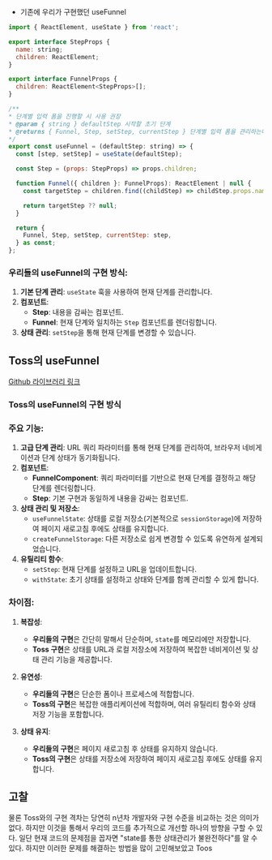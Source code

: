 * 기존에 우리가 구현했던 useFunnel
```js
import { ReactElement, useState } from 'react';

export interface StepProps {
  name: string;
  children: ReactElement;
}

export interface FunnelProps {
  children: ReactElement<StepProps>[];
}

/**
* 단계별 입력 폼을 진행할 시 사용 권장
* @param { string } defaultStep 시작할 초기 단계
* @returns { Funnel, Step, setStep, currentStep } 단계별 입력 폼을 관리하는데 사용하는 유틸리티
*/
export const useFunnel = (defaultStep: string) => {
  const [step, setStep] = useState(defaultStep);

  const Step = (props: StepProps) => props.children;

  function Funnel({ children }: FunnelProps): ReactElement | null {
    const targetStep = children.find((childStep) => childStep.props.name === step);

    return targetStep ?? null;
  }

  return {
    Funnel, Step, setStep, currentStep: step,
  } as const;
};
```

### 우리들의 useFunnel의 구현 방식:

1. **기본 단계 관리**: `useState` 훅을 사용하여 현재 단계를 관리합니다.
2. **컴포넌트**:
    - **Step**: 내용을 감싸는 컴포넌트.
    - **Funnel**: 현재 단계와 일치하는 `Step` 컴포넌트를 렌더링합니다.
3. **상태 관리**: `setStep`을 통해 현재 단계를 변경할 수 있습니다.


## Toss의 useFunnel

[Github 라이브러리 링크](https://github.com/toss/slash/blob/main/packages/react/use-funnel/src/useFunnel.tsx)

### Toss의 useFunnel의 구현 방식

### 주요 기능:

1. **고급 단계 관리**: URL 쿼리 파라미터를 통해 현재 단계를 관리하여, 브라우저 네비게이션과 단계 상태가 동기화됩니다.
2. **컴포넌트**:
    - **FunnelComponent**: 쿼리 파라미터를 기반으로 현재 단계를 결정하고 해당 단계를 렌더링합니다.
    - **Step**: 기본 구현과 동일하게 내용을 감싸는 컴포넌트.
3. **상태 관리 및 저장소**:
    - `useFunnelState`: 상태를 로컬 저장소(기본적으로 `sessionStorage`)에 저장하여 페이지 새로고침 후에도 상태를 유지합니다.
    - `createFunnelStorage`: 다른 저장소로 쉽게 변경할 수 있도록 유연하게 설계되었습니다.
4. **유틸리티 함수**:
    - `setStep`: 현재 단계를 설정하고 URL을 업데이트합니다.
    - `withState`: 초기 상태를 설정하고 상태와 단계를 함께 관리할 수 있게 합니다.


### 차이점:

1. **복잡성**:    
    - **우리들의 구현**은 간단히 말해서 단순하며, `state`를 메모리에만 저장합니다.
    - **Toss 구현**은 상태를 URL과 로컬 저장소에 저장하여 복잡한 네비게이션 및 상태 관리 기능을 제공합니다.

2. **유연성**:    
    - **우리들의 구현**은 단순한 폼이나 프로세스에 적합합니다.
    - **Toss의 구현**은 복잡한 애플리케이션에 적합하며, 여러 유틸리티 함수와 상태 저장 기능을 포함합니다.

3. **상태 유지**:
    - **우리들의 구현**은 페이지 새로고침 후 상태를 유지하지 않습니다.
    - **Toss의 구현**은 상태를 저장소에 저장하여 페이지 새로고침 후에도 상태를 유지합니다.

## 고찰

물론 Toss와의 구현 격차는 당연히 n년차 개발자와 구현 수준을 비교하는 것은 의미가 없다. 하지만 이것을 통해서 우리의 코드를 추가적으로 개선할 하나의 방향을 구할 수 있다.
일단 현재 코드의 문제점을 꼽자면 "state를 통한 상태관리가 불완전하다"를 알 수 있다. 하지만 이러한 문제를 해결하는 방법을 많이 고민해보았고 Toos